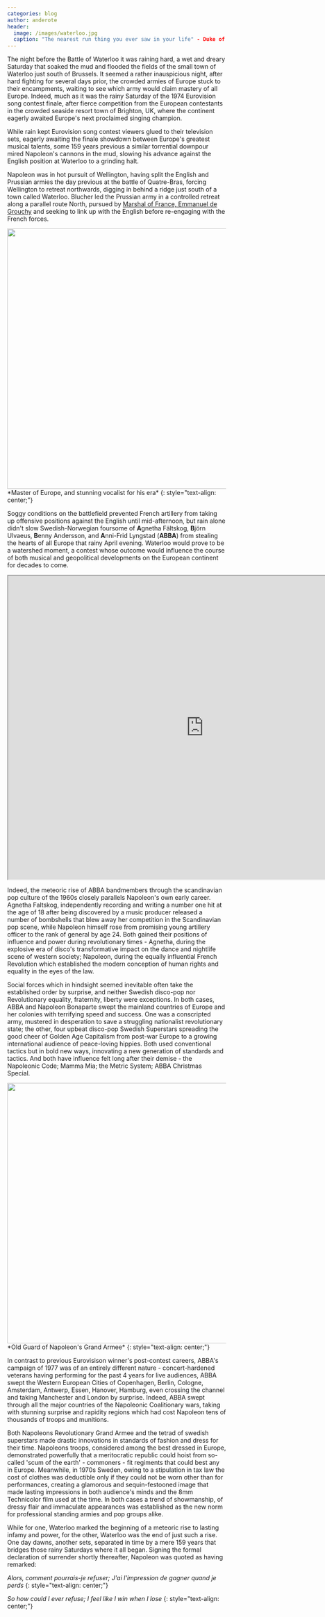 ```yaml
---
categories: blog
author: anderote
header:
  image: /images/waterloo.jpg
  caption: "The nearest run thing you ever saw in your life" - Duke of Wellington
---
```


The night before the Battle of Waterloo it was raining hard, a wet and dreary Saturday that soaked the mud and flooded the fields of the small town of Waterloo just south of Brussels. It seemed a rather inauspicious night, after hard fighting for several days prior, the crowded armies of Europe stuck to their encampments, waiting to see which army would claim mastery of all Europe. Indeed, much as it was the rainy Saturday of the 1974 Eurovision song contest finale, after fierce competition from the European contestants in the crowded seaside resort town of Brighton, UK, where the continent eagerly awaited Europe's next proclaimed singing champion.


While rain kept Eurovision song contest viewers glued to their television sets, eagerly awaiting the finale showdown between Europe's greatest musical talents, some 159 years previous a similar torrential downpour mired Napoleon's cannons in the mud, slowing his advance against the English position at Waterloo to a grinding halt.

Napoleon was in hot pursuit of Wellington, having split the English and Prussian armies the day previous at the battle of Quatre-Bras, forcing Wellington to retreat northwards, digging in behind a ridge just south of a town called Waterloo. Blucher led the Prussian army in a controlled retreat along a parallel route North, pursued by [Marshal of France, Emmanuel de Grouchy](https://en.wikipedia.org/wiki/Emmanuel_de_Grouchy,_marquis_de_Grouchy) and seeking to link up with the English before re-engaging with the French forces. 

<center>
	<img src="../../images/post-resources/napoleon.jpg" width="600" align="center">
</center>
*Master of Europe, and stunning vocalist for his era*
{: style="text-align: center;"}

Soggy conditions on the battlefield prevented French artillery from taking up offensive positions against the English until mid-afternoon, but rain alone didn't slow Swedish-Norwegian foursome of **A**gnetha Fältskog, **B**jörn Ulvaeus, **B**enny Andersson, and **A**nni-Frid Lyngstad (**ABBA**) from stealing the hearts of all Europe that rainy April evening. Waterloo would prove to be a watershed moment, a contest whose outcome would influence the course of both musical and geopolitical developments on the European continent for decades to come. 


<iframe title = "A map I made of the Battle of Waterloo, you can click most items to read a description of individual units or significant movements in the battle (marked by lines)" src="https://www.google.com/maps/d/embed?mid=1Pvv93u4tHfzjckG2TQHQtkU-oFM" width="900" height="700"></iframe>


Indeed, the meteoric rise of ABBA bandmembers through the scandinavian pop culture of the 1960s closely parallels Napoleon's own early career. Agnetha Faltskog, independently recording and writing a number one hit at the age of 18 after being discovered by a music producer released a number of bombshells that blew away her competition in the Scandinavian pop scene, while Napoleon himself rose from promising young artillery officer to the rank of general by age 24. Both gained their positions of influence and power during revolutionary times - Agnetha, during the explosive era of disco's transformative impact on the dance and nightlife scene of western society; Napoleon, during the equally influential French Revolution which established the modern conception of human rights and equality in the eyes of the law. 


Social forces which in hindsight seemed inevitable often take the established order by surprise, and neither Swedish disco-pop nor Revolutionary equality, fraternity, liberty were exceptions. In both cases, ABBA and Napoleon Bonaparte swept the mainland countries of Europe and her colonies with terrifying speed and success. One was a conscripted army, mustered in desperation to save a struggling nationalist revolutionary state; the other, four upbeat disco-pop Swedish Superstars spreading the good cheer of Golden Age Capitalism from post-war Europe to a growing international audience of peace-loving hippies. Both used conventional tactics but in bold new ways, innovating a new generation of standards and tactics. And both have influence felt long after their demise - the Napoleonic Code; Mamma Mia; the Metric System; ABBA Christmas Special.

<center>
	<img src="../../images/post-resources/ABBA.jpg" width="600" align="center">
</center>
*Old Guard of Napoleon's Grand Armee*
{: style="text-align: center;"}

In contrast to previous Eurovisison winner's post-contest careers, ABBA's campaign of 1977 was of an entirely different nature - concert-hardened veterans having performing for the past 4 years for live audiences, ABBA swept the Western European Cities of Copenhagen, Berlin, Cologne, Amsterdam, Antwerp, Essen, Hanover, Hamburg, even crossing the channel and taking Manchester and London by surprise. Indeed, ABBA swept through all the major countries of the Napoleonic Coalitionary wars, taking with stunning surprise and rapidity regions which had cost Napoleon tens of thousands of troops and munitions. 

Both Napoleons Revolutionary Grand Armee and the tetrad of swedish superstars made drastic innovations in standards of fashion and dress for their time. Napoleons troops, considered among the best dressed in Europe, demonstrated powerfully that a meritocratic republic could hoist from so-called 'scum of the earth' - commoners - fit regiments that could best any in Europe. Meanwhile, in 1970s Sweden, owing to a stipulation in tax law the cost of clothes was deductible only if they could not be worn other than for performances, creating a glamorous and sequin-festooned image that made lasting impressions in both audience's minds and the 8mm Technicolor film used at the time. In both cases a trend of showmanship, of dressy flair and immaculate appearances was established as the new norm for professional standing armies and pop groups alike. 

While for one, Waterloo marked the beginning of a meteoric rise to lasting infamy and power, for the other, Waterloo was the end of just such a rise. One day dawns, another sets, separated in time by a mere 159 years that bridges those rainy Saturdays where it all began. Signing the formal declaration of surrender shortly thereafter, Napoleon was quoted as having remarked:

*Alors, comment pourrais-je refuser;
J'ai l'impression de gagner quand je perds*
{: style="text-align: center;"}

*So how could I ever refuse; 
I feel like I win when I lose*
{: style="text-align: center;"}